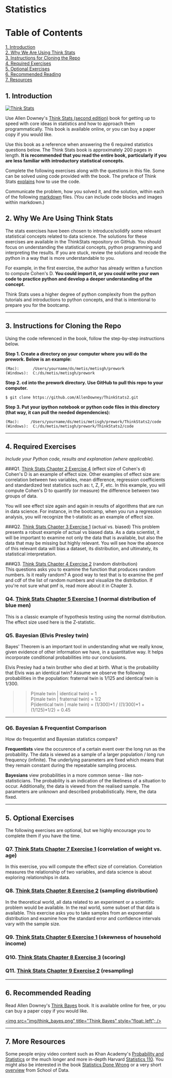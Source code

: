 # Statistics

# Table of Contents

[1. Introduction](#section-a)  
[2. Why We Are Using Think Stats](#section-b)  
[3. Instructions for Cloning the Repo](#section-c)  
[4. Required Exercises](#section-d)  
[5. Optional Exercises](#section-e)  
[6. Recommended Reading](#section-f)  
[7. Resources](#section-g)

## <a name="section-a"></a>1.  Introduction

[<img src="img/think_stats.jpg" title="Think Stats"/>](http://greenteapress.com/thinkstats2/)

Use Allen Downey's [Think Stats (second edition)](http://greenteapress.com/thinkstats2/) book for getting up to speed with core ideas in statistics and how to approach them programmatically. This book is available online, or you can buy a paper copy if you would like.

Use this book as a reference when answering the 6 required statistics questions below.  The Think Stats book is approximately 200 pages in length.  **It is recommended that you read the entire book, particularly if you are less familiar with introductory statistical concepts.**

Complete the following exercises along with the questions in this file. Some can be solved using code provided with the book. The preface of Think Stats [explains](http://greenteapress.com/thinkstats2/html/thinkstats2001.html#toc2) how to use the code.  

Communicate the problem, how you solved it, and the solution, within each of the following [markdown](https://guides.github.com/features/mastering-markdown/) files. (You can include code blocks and images within markdown.)

## <a name="section-b"></a>2.  Why We Are Using Think Stats 

The stats exercises have been chosen to introduce/solidify some relevant statistical concepts related to data science.  The solutions for these exercises are available in the ThinkStats repository on GitHub.  You should focus on understanding the statistical concepts, python programming and interpreting the results.  If you are stuck, review the solutions and recode the python in a way that is more understandable to you. 

For example, in the first exercise, the author has already written a function to compute Cohen's D.  **You could import it, or you could write your own code to practice python and develop a deeper understanding of the concept.** 

Think Stats uses a higher degree of python complexity from the python tutorials and introductions to python concepts, and that is intentional to prepare you for the bootcamp.  

---

## <a name="section-c"></a>3.  Instructions for Cloning the Repo 
Using the code referenced in the book, follow the step-by-step instructions below.  

**Step 1. Create a directory on your computer where you will do the prework.  Below is an example:**

```
(Mac):      /Users/yourname/ds/metis/metisgh/prework  
(Windows):  C:/ds/metis/metisgh/prework
```

**Step 2. cd into the prework directory.  Use GitHub to pull this repo to your computer.**

```
$ git clone https://github.com/AllenDowney/ThinkStats2.git
```

**Step 3.  Put your ipython notebook or python code files in this directory (that way, it can pull the needed dependencies):**

```
(Mac):     /Users/yourname/ds/metis/metisgh/prework/ThinkStats2/code  
(Windows):  C:/ds/metis/metisgh/prework/ThinkStats2/code
```

---


## <a name="section-d"></a>4.  Required Exercises

*Include your Python code, results and explanation (where applicable).*

###Q1. [Think Stats Chapter 2 Exercise 4](statistics/2-4-cohens_d.md) (effect size of Cohen's d)  
Cohen's D is an example of effect size.  Other examples of effect size are:  correlation between two variables, mean difference, regression coefficients and standardized test statistics such as: t, Z, F, etc. In this example, you will compute Cohen's D to quantify (or measure) the difference between two groups of data.   

You will see effect size again and again in results of algorithms that are run in data science.  For instance, in the bootcamp, when you run a regression analysis, you will recognize the t-statistic as an example of effect size.

###Q2. [Think Stats Chapter 3 Exercise 1](statistics/3-1-actual_biased.md) (actual vs. biased)
This problem presents a robust example of actual vs biased data.  As a data scientist, it will be important to examine not only the data that is available, but also the data that may be missing but highly relevant.  You will see how the absence of this relevant data will bias a dataset, its distribution, and ultimately, its statistical interpretation.

###Q3. [Think Stats Chapter 4 Exercise 2](statistics/4-2-random_dist.md) (random distribution)  
This questions asks you to examine the function that produces random numbers.  Is it really random?  A good way to test that is to examine the pmf and cdf of the list of random numbers and visualize the distribution.  If you're not sure what pmf is, read more about it in Chapter 3.  

### Q4. [Think Stats Chapter 5 Exercise 1](statistics/5-1-blue_men.md) (normal distribution of blue men)
This is a classic example of hypothesis testing using the normal distribution.  The effect size used here is the Z-statistic. 



### Q5. Bayesian (Elvis Presley twin) 

Bayes' Theorem is an important tool in understanding what we really know, given evidence of other information we have, in a quantitative way.  It helps incorporate conditional probabilities into our conclusions.

Elvis Presley had a twin brother who died at birth.  What is the probability that Elvis was an identical twin? Assume we observe the following probabilities in the population: fraternal twin is 1/125 and identical twin is 1/300.  

>> P(male twin | identical twin) = 1  
>> P(male twin | fraternal twin) = 1/2  
>> P(identical twin | male twin) = (1/300)\*1 / ((1/300)\*1 + (1/125)\*1/2) = 0.45  
---

### Q6. Bayesian &amp; Frequentist Comparison  
How do frequentist and Bayesian statistics compare?

**Frequentists** view the occurence of a certain event over the long run as the probability. The data is viewed as a sample of a larger population / long run frequency (infinite). The underlying parameters are fixed which means that they remain constant during the repeatable sampling process.

**Bayesians** view probabilities in a more common sense - like non-statisticians. The probability is an indication of the likeliness of a situation to occur. Additionally, the data is viewed from the realised sample. The parameters are unknown and described probabilistically. Here, the data fixed.


---

## <a name="section-e"></a>5.  Optional Exercises

The following exercises are optional, but we highly encourage you to complete them if you have the time.

### Q7. [Think Stats Chapter 7 Exercise 1](statistics/7-1-weight_vs_age.md) (correlation of weight vs. age)
In this exercise, you will compute the effect size of correlation.  Correlation measures the relationship of two variables, and data science is about exploring relationships in data.    

### Q8. [Think Stats Chapter 8 Exercise 2](statistics/8-2-sampling_dist.md) (sampling distribution)
In the theoretical world, all data related to an experiment or a scientific problem would be available.  In the real world, some subset of that data is available.  This exercise asks you to take samples from an exponential distribution and examine how the standard error and confidence intervals vary with the sample size.

### Q9. [Think Stats Chapter 6 Exercise 1](statistics/6-1-household_income.md) (skewness of household income)
### Q10. [Think Stats Chapter 8 Exercise 3](statistics/8-3-scoring.md) (scoring)
### Q11. [Think Stats Chapter 9 Exercise 2](statistics/9-2-resampling.md) (resampling)

---

## <a name="section-f"></a>6.  Recommended Reading

Read Allen Downey's [Think Bayes](http://greenteapress.com/thinkbayes/) book.  It is available online for free, or you can buy a paper copy if you would like.

[<img src="img/think_bayes.png" title="Think Bayes" style="float: left"; />](http://greenteapress.com/thinkbayes/) 

---

## <a name="section-g"></a>7.  More Resources

Some people enjoy video content such as Khan Academy's [Probability and Statistics](https://www.khanacademy.org/math/probability) or the much longer and more in-depth Harvard [Statistics 110](https://www.youtube.com/playlist?list=PL2SOU6wwxB0uwwH80KTQ6ht66KWxbzTIo). You might also be interested in the book [Statistics Done Wrong](http://www.statisticsdonewrong.com/) or a very short [overview](http://schoolofdata.org/handbook/courses/the-math-you-need-to-start/) from School of Data.
